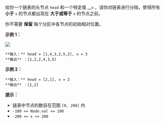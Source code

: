 给你一个链表的头节点 `head` 和一个特定值 __`x` ，请你对链表进行分隔，使得所有 **小于** `x` 的节点都出现在 **大于或等于**
`x` 的节点之前。

你不需要  **保留**  每个分区中各节点的初始相对位置。



**示例 1：**

![](https://assets.leetcode.com/uploads/2021/01/04/partition.jpg)

    
    
    **输入：** head = [1,4,3,2,5,2], x = 3
    **输出** ：[1,2,2,4,3,5]
    

**示例 2：**

    
    
    **输入：** head = [2,1], x = 2
    **输出** ：[1,2]
    



**提示：**

  * 链表中节点的数目在范围 `[0, 200]` 内
  * `-100 <= Node.val <= 100`
  * `-200 <= x <= 200`

